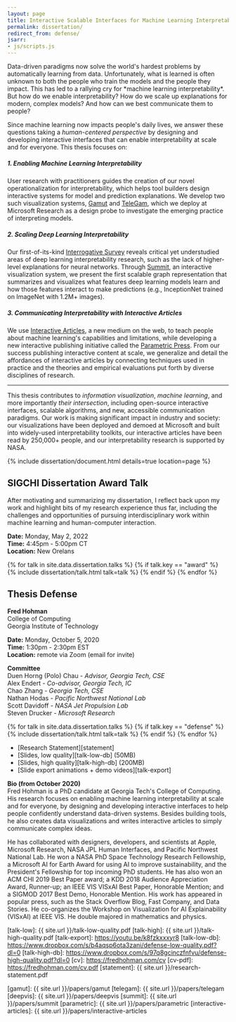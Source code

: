 ```yaml
---
layout: page
title: Interactive Scalable Interfaces for Machine Learning Interpretability
permalink: dissertation/
redirect_from: defense/
jsarr:
- js/scripts.js
---
```


<span class="dissertation-subtitle">
Data-driven paradigms now solve the world's hardest problems by automatically learning from data. Unfortunately, what is learned is often unknown to both the people who train the models and the people they impact. This has led to a rallying cry for *machine learning interpretability*. But how do we enable interpretability? How do we scale up explanations for modern, complex models? And how can we best communicate them to people?
<span>

Since machine learning now impacts people's daily lives, we answer these questions taking a *human-centered perspective* by designing and developing interactive interfaces that can enable interpretability at scale and for everyone. This thesis focuses on:

##### 1. Enabling Machine Learning Interpretability

User research with practitioners guides the creation of our novel operationalization for interpretability, which helps tool builders design interactive systems for model and prediction explanations. We develop two such visualization systems, <a href="{{ site.url }}/papers/gamut" class="sc">Gamut</a> and <a href="{{ site.url }}/papers/telegam" class="sc">TeleGam</a>, which we deploy at Microsoft Research as a design probe to investigate the emerging practice of interpreting models. 

##### 2. Scaling Deep Learning Interpretability

Our first-of-its-kind <a href="{{ site.url }}/papers/deepvis" class="sc">Interrogative Survey</a> reveals critical yet understudied areas of deep learning interpretability research, such as the lack of higher-level explanations for neural networks. Through <a href="{{ site.url }}/papers/summit" class="sc">Summit</a>, an interactive visualization system, we present the first scalable graph representation that summarizes and visualizes what features deep learning models learn and how those features interact to make predictions (e.g., InceptionNet trained on ImageNet with 1.2M+ images).

##### 3. Communicating Interpretability with Interactive Articles

We use <a href="{{ site.url }}/papers/interactive-articles" class="sc">Interactive Articles</a>, a new medium on the web, to teach people about machine learning's capabilities and limitations, while developing a new interactive publishing initiative called the <a href="{{ site.url }}/papers/parametric" class="sc">Parametric Press</a>. From our success publishing interactive content at scale, we generalize and detail the affordances of interactive articles by connecting techniques used in practice and the theories and empirical evaluations put forth by diverse disciplines of research.

<!-- <img src="../images/iii.png" class="iii">
<figcaption>An overview of my interdisciplinary research where I design and develop interactive interfaces to enable machine learning interpretability at scale and for everyone.</figcaption> -->

***

This thesis contributes to *information visualization*, *machine learning*, and more importantly *their intersection*, including open-source interactive interfaces, scalable algorithms, and new, accessible communication paradigms. Our work is making significant impact in industry and society: our visualizations have been deployed and demoed at Microsoft and built into widely-used interpretability toolkits, our interactive articles have been read by 250,000+ people, and our interpretability research is supported by NASA.

<div class="l-middle">
    {% include dissertation/document.html details=true location=page %}
</div>

## SIGCHI Dissertation Award Talk

After motivating and summarizing my dissertation, I reflect back upon my work and highlight bits of my research experience thus far, including the challenges and opportunities of pursuing interdisciplinary work within machine learning and human-computer interaction.
<!-- ACM link? -->

**Date:** Monday, May 2, 2022  
**Time:** 4:45pm - 5:00pm CT  
**Location:** New Orelans

{% for talk in site.data.dissertation.talks %}
{% if talk.key == "award" %}
{% include dissertation/talk.html talk=talk %}
{% endif %}
{% endfor %}

## Thesis Defense

**Fred Hohman**  
College of Computing  
Georgia Institute of Technology

**Date:** Monday, October 5, 2020  
**Time:** 1:30pm - 2:30pm EST  
**Location:** remote via Zoom (email for invite)

**Committee**  
Duen Horng (Polo) Chau - *Advisor, Georgia Tech, CSE*  
Alex Endert - *Co-advisor, Georgia Tech, IC*  
Chao Zhang - *Georgia Tech, CSE*  
Nathan Hodas - *Pacific Northwest National Lab*  
Scott Davidoff - *NASA Jet Propulsion Lab*  
Steven Drucker - *Microsoft Research*

{% for talk in site.data.dissertation.talks %}
{% if talk.key == "defense" %}
{% include dissertation/talk.html talk=talk %}
{% endif %}
{% endfor %}

<!-- **Materials**   -->
* [Research Statement][statement]  
* [Slides, low quality][talk-low-db] (50MB)  
* [Slides, high quality][talk-high-db] (200MB)  
* [Slide export animations + demo videos][talk-export]

**Bio (from October 2020)**  
Fred Hohman is a PhD candidate at Georgia Tech's College of Computing.
His research focuses on enabling machine learning interpretability at scale and for everyone, by designing and developing interactive interfaces to help people confidently understand data-driven systems. Besides building tools, he also creates data visualizations and writes interactive articles to simply communicate complex ideas.

He has collaborated with designers, developers, and scientists at Apple, Microsoft Research, NASA JPL Human Interfaces, and Pacific Northwest National Lab. He won a NASA PhD Space Technology Research Fellowship, a Microsoft AI for Earth Award for using AI to improve sustainability, and the President's Fellowship for top incoming PhD students. He has also won an ACM CHI 2019 Best Paper award; a KDD 2018 Audience Appreciation Award, Runner-up; an IEEE VIS VISxAI Best Paper, Honorable Mention; and a SIGMOD 2017 Best Demo, Honorable Mention. His work has appeared in popular press, such as the Stack Overflow Blog, Fast Company, and Data Stories. He co-organizes the Workshop on Visualization for AI Explainability (VISxAI) at IEEE VIS. He double majored in mathematics and physics.

[talk-low]: {{ site.url }}/talk-low-quality.pdf
[talk-high]: {{ site.url }}/talk-high-quality.pdf
[talk-export]: https://youtu.be/k8fzkxxxyr8
[talk-low-db]: https://www.dropbox.com/s/b4aqsp6ota3zani/defense-low-quality.pdf?dl=0
[talk-high-db]: https://www.dropbox.com/s/97q8gcinczfnfvu/defense-high-quality.pdf?dl=0
[cv]: https://fredhohman.com/cv
[cv-pdf]: https://fredhohman.com/cv.pdf
[statement]: {{ site.url }}/research-statement.pdf

[gamut]: {{ site.url }}/papers/gamut
[telegam]: {{ site.url }}/papers/telegam
[deepvis]: {{ site.url }}/papers/deepvis
[summit]: {{ site.url }}/papers/summit
[parametric]: {{ site.url }}/papers/parametric
[interactive-articles]: {{ site.url }}/papers/interactive-articles